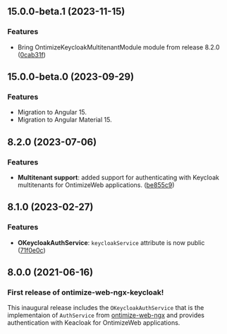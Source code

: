 ## 15.0.0-beta.1 (2023-11-15)
### Features
* Bring OntimizeKeycloakMultitenantModule module from release 8.2.0 ([0cab31f](https://github.com/OntimizeWeb/ontimize-web-ngx-keycloak/commit/0cab31f))

## 15.0.0-beta.0 (2023-09-29)
### Features
* Migration to Angular 15.
* Migration to Angular Material 15.

## 8.2.0 (2023-07-06)
### Features
* **Multitenant support**: added support for authenticating with Keycloak multitenants for OntimizeWeb applications. ([be855c9](https://github.com/OntimizeWeb/ontimize-web-ngx-keycloak/commit/be855c93116812388346fdf451081b2cf65bc717))

## 8.1.0 (2023-02-27)
### Features
* **OKeycloakAuthService**: `keycloakService` attribute is now public ([71f0e0c](https://github.com/OntimizeWeb/ontimize-web-ngx-keycloak/commit/71f0e0c))

## 8.0.0 (2021-06-16)
### First release of ontimize-web-ngx-keycloak!

This inaugural release includes the `OKeycloakAuthService` that is the implementaion of `AuthService` from [ontimize-web-ngx](https://github.com/OntimizeWeb/ontimize-web-ngx) and provides authentication with Keacloak for OntimizeWeb applications.